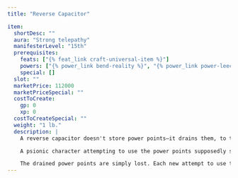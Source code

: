 ```yaml
---
title: "Reverse Capacitor"

item:
  shortDesc: ""
  aura: "Strong telepathy"
  manifesterLevel: "15th"
  prerequisites:
    feats: ["{% feat_link craft-universal-item %}"]
    powers: ["{% power_link bend-reality %}", "{% power_link power-leech %}"]
    special: []
  slot: ""
  marketPrice: 112000
  marketPriceSpecial: ""
  costToCreate:
    gp: 0
    xp: 0
  costToCreateSpecial: ""
  weight: "1 lb."
  description: |
    A reverse capacitor doesn't store power points—it drains them, to the surprise and chagrin of a psionic character taken in by its resemblance to a cognizance crystal. Powers that identify psionic items incorrectly identify a reverse capacitor as a cognizance crystal 50% of the time.

    A psionic character attempting to use the power points supposedly stored in a reverse capacitor instead loses {% die_roll 1 6 0 %} power points per round for 7 rounds. A crackling arc connects the brow of the character with the stone. If the character can put more than 40 feet between himself and the reverse capacitor, the effect ends. If the reverse capacitor drains more power points than the psionic character possesses, the draining effect ends.

    The drained power points are simply lost. Each new attempt to use the power points supposedly stored in the reverse capacitor initiates the draining effect anew.
---
```

